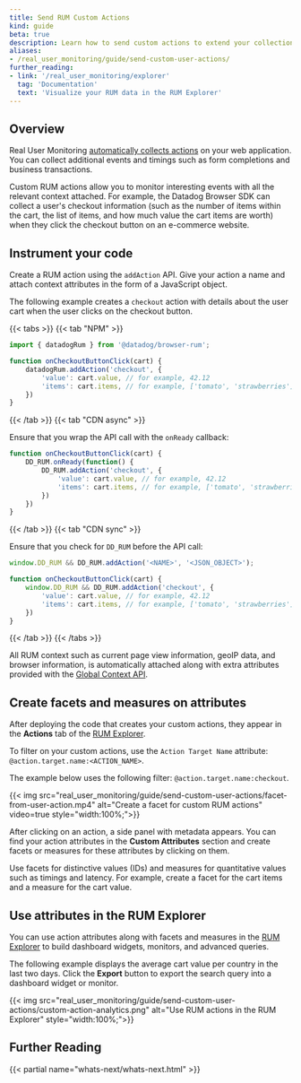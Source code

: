 ```yaml
---
title: Send RUM Custom Actions
kind: guide
beta: true
description: Learn how to send custom actions to extend your collection of user interactions.
aliases:
- /real_user_monitoring/guide/send-custom-user-actions/
further_reading:
- link: '/real_user_monitoring/explorer'
  tag: 'Documentation'
  text: 'Visualize your RUM data in the RUM Explorer'
---
```

## Overview

Real User Monitoring [automatically collects actions][1] on your web application. You can collect additional events and timings such as form completions and business transactions. 

Custom RUM actions allow you to monitor interesting events with all the relevant context attached. For example, the Datadog Browser SDK can collect a user's checkout information (such as the number of items within the cart, the list of items, and how much value the cart items are worth) when they click the checkout button on an e-commerce website.

## Instrument your code

Create a RUM action using the `addAction` API. Give your action a name and attach context attributes in the form of a JavaScript object. 

The following example creates a `checkout` action with details about the user cart when the user clicks on the checkout button.

{{< tabs >}}
{{< tab "NPM" >}}

```javascript
import { datadogRum } from '@datadog/browser-rum';

function onCheckoutButtonClick(cart) {
    datadogRum.addAction('checkout', {
        'value': cart.value, // for example, 42.12
        'items': cart.items, // for example, ['tomato', 'strawberries']
    })
}
```

{{< /tab >}}
{{< tab "CDN async" >}}

Ensure that you wrap the API call with the `onReady` callback:

```javascript
function onCheckoutButtonClick(cart) {
    DD_RUM.onReady(function() {
        DD_RUM.addAction('checkout', {
            'value': cart.value, // for example, 42.12
            'items': cart.items, // for example, ['tomato', 'strawberries']
        })
    })    
}
```

{{< /tab >}}
{{< tab "CDN sync" >}}

Ensure that you check for `DD_RUM` before the API call:

```javascript
window.DD_RUM && DD_RUM.addAction('<NAME>', '<JSON_OBJECT>');

function onCheckoutButtonClick(cart) {
    window.DD_RUM && DD_RUM.addAction('checkout', {
        'value': cart.value, // for example, 42.12
        'items': cart.items, // for example, ['tomato', 'strawberries']
    })
}
```

{{< /tab >}}
{{< /tabs >}}

All RUM context such as current page view information, geoIP data, and browser information, is automatically attached along with extra attributes provided with the [Global Context API][2].

## Create facets and measures on attributes

After deploying the code that creates your custom actions, they appear in the **Actions** tab of the [RUM Explorer][3].

To filter on your custom actions, use the `Action Target Name` attribute: `@action.target.name:<ACTION_NAME>`. 

The example below uses the following filter: `@action.target.name:checkout`.

{{< img src="real_user_monitoring/guide/send-custom-user-actions/facet-from-user-action.mp4" alt="Create a facet for custom RUM actions" video=true style="width:100%;">}}

After clicking on an action, a side panel with metadata appears. You can find your action attributes in the **Custom Attributes** section and create facets or measures for these attributes by clicking on them. 

Use facets for distinctive values (IDs) and measures for quantitative values such as timings and latency. For example, create a facet for the cart items and a measure for the cart value.

## Use attributes in the RUM Explorer

You can use action attributes along with facets and measures in the [RUM Explorer][3] to build dashboard widgets, monitors, and advanced queries.

The following example displays the average cart value per country in the last two days. Click the **Export** button to export the search query into a dashboard widget or monitor.

{{< img src="real_user_monitoring/guide/send-custom-user-actions/custom-action-analytics.png" alt="Use RUM actions in the RUM Explorer" style="width:100%;">}}

## Further Reading

{{< partial name="whats-next/whats-next.html" >}}

[1]: /real_user_monitoring/browser/data_collected/?tab=useraction#automatic-collection-of-actions
[2]: /real_user_monitoring/browser/modifying_data_and_context/#replace-global-context
[3]: /real_user_monitoring/explorer
